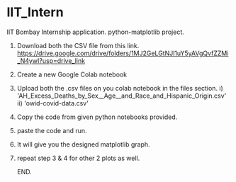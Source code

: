 # IIT_Intern
IIT Bombay Internship application.  python-matplotlib project.

1) Download both the CSV file from this link. https://drive.google.com/drive/folders/1MJ2GeLGtNJl1uY5yAVgQvfZZMi_N4ywI?usp=drive_link
2) Create a new Google Colab notebook
3) Upload both the .csv files on you colab notebook in the files section.
    i)  'AH_Excess_Deaths_by_Sex__Age__and_Race_and_Hispanic_Origin.csv'
    ii) 'owid-covid-data.csv'
4) Copy the code from given python notebooks provided.
5) paste the code and run.
6) It will give you the designed matplotlib graph.
7) repeat step 3 & 4 for other 2 plots as well.

   END.
